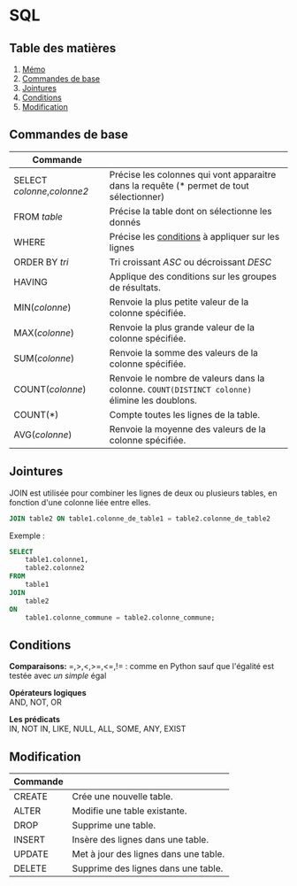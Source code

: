 # SQL

## Table des matières

1. [Mémo](./README.md)
1. [Commandes de base](#commandes-de-base)
1. [Jointures](#jointures)
1. [Conditions](#conditions)
1. [Modification](#modification)

## Commandes de base

|Commande||
|-|-|
|SELECT *colonne*,*colonne2*| Précise les colonnes qui vont apparaitre dans la requête (* permet de tout sélectionner)|
|FROM *table*|Précise la table dont on sélectionne les donnés|
|WHERE|Précise les [conditions](#conditions) à appliquer sur les lignes|
|ORDER BY *tri*|Tri croissant *ASC* ou décroissant *DESC* |
| HAVING | Applique des conditions sur les groupes de résultats.|
| MIN(*colonne*) | Renvoie la plus petite valeur de la colonne spécifiée.|
| MAX(*colonne*) | Renvoie la plus grande valeur de la colonne spécifiée.|
| SUM(*colonne*)  | Renvoie la somme des valeurs de la colonne spécifiée.|
| COUNT(*colonne*) | Renvoie le nombre de valeurs dans la colonne. `COUNT(DISTINCT colonne)` élimine les doublons.         |
| COUNT(*)  | Compte toutes les lignes de la table.|
| AVG(*colonne*)       | Renvoie la moyenne des valeurs de la colonne spécifiée.|

## Jointures

JOIN est utilisée pour combiner les lignes de deux ou plusieurs tables, en fonction d'une colonne liée entre elles.

```SQL
JOIN table2 ON table1.colonne_de_table1 = table2.colonne_de_table2
```

Exemple :

```sql
SELECT 
    table1.colonne1, 
    table2.colonne2
FROM 
    table1
JOIN 
    table2 
ON 
    table1.colonne_commune = table2.colonne_commune;
```

## Conditions

**Comparaisons:**
=,>,<,>=,<=,!= : comme en Python sauf que l'égalité est testée avec *un simple* égal

**Opérateurs logiques**  
AND, NOT, OR

**Les prédicats**  
IN, NOT IN, LIKE, NULL, ALL, SOME, ANY, EXIST

## Modification

|Commande||
|-|-|
| CREATE    | Crée une nouvelle table.|
| ALTER     | Modifie une table existante.|
| DROP      | Supprime une table.|
| INSERT    | Insère des lignes dans une table.|
| UPDATE    | Met à jour des lignes dans une table.|
| DELETE    | Supprime des lignes dans une table.|
